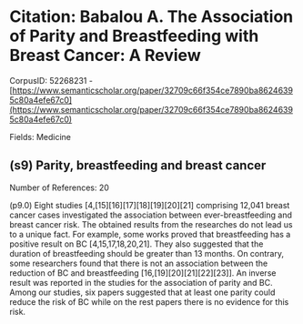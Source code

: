 # Citation: Babalou A. The Association of Parity and Breastfeeding with Breast Cancer: A Review

CorpusID: 52268231 - [https://www.semanticscholar.org/paper/32709c66f354ce7890ba86246395c80a4efe67c0](https://www.semanticscholar.org/paper/32709c66f354ce7890ba86246395c80a4efe67c0)

Fields: Medicine

## (s9) Parity, breastfeeding and breast cancer
Number of References: 20

(p9.0) Eight studies [4,[15][16][17][18][19][20][21] comprising 12,041 breast cancer cases investigated the association between ever-breastfeeding and breast cancer risk. The obtained results from the researches do not lead us to a unique fact. For example, some works proved that breastfeeding has a positive result on BC [4,15,17,18,20,21]. They also suggested that the duration of breastfeeding should be greater than 13 months. On contrary, some researchers found that there is not an association between the reduction of BC and breastfeeding [16,[19][20][21][22][23]]. An inverse result was reported in the studies for the association of parity and BC. Among our studies, six papers suggested that at least one parity could reduce the risk of BC while on the rest papers there is no evidence for this risk.
